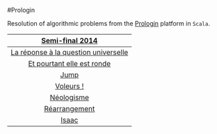 #Prologin

Resolution of algorithmic problems from the [Prologin](http://prologin.org/) platform in `Scala`.

| [Semi-final 2014](http://prologin.org/training/challenge/demi2014)
| :---: |
[La réponse à la question universelle](demi_finale_2014/01_la_reponse_a_la_question_universelle.scala) |
[Et pourtant elle est ronde](demi_finale_2014/02_et_pourtant_elle_est_ronde.scala) |
[Jump](demi_finale_2014/03_jump.scala) |
[Voleurs !](demi_finale_2014/04_voleurs.scala) |
[Néologisme](demi_finale_2014/05_neologisme.scala) |
[Réarrangement](demi_finale_2014/06_rearrangement.scala) |
[Isaac](demi_finale_2014/07_isaac.scala) |
